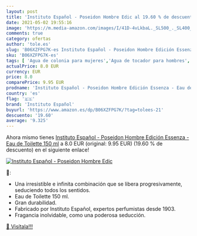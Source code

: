 ```yaml
---
layout: post
title: 'Instituto Español - Poseidon Hombre Edic al 19.60 % de descuento'
date: 2021-05-02 19:55:16
image: 'https://m.media-amazon.com/images/I/41D-4vLkbaL._SL500_._SL400_.jpg'
comments: true
category: ofertas
author: 'tole.es'
slug: 'B06XZFPG7K-es Instituto Español - Poseidon Hombre Edición Essenza - Eau...'
sku: 'B06XZFPG7K-es'
tags: [ 'Agua de colonia para mujeres','Agua de tocador para hombres','Belleza','Fragancias para hombres','Fragancias para mujeres','Perfumes y fragancias','español','instituto','instituto español', ]
actualPrice: 8.0 EUR
currency: EUR
price: 8.0
comparePrice: 9.95 EUR
prodname: 'Instituto Español - Poseidon Hombre Edición Essenza - Eau de Toilette 150 ml'
country: 'es'
flag: '🇪🇸'
brand: 'Instituto Español'
buyurl: 'https://www.amazon.es/dp/B06XZFPG7K/?tag=tolees-21'
descuento: '19.60'
average: '9.325'
---
```


Ahora mismo tienes [Instituto Español - Poseidon Hombre Edición Essenza - Eau de Toilette 150 ml](https://www.amazon.es/dp/B06XZFPG7K/?tag=tolees-21) a 8.0 EUR (original: 9.95 EUR) (19.60 %  de descuento) en el siguiente enlace!

[![Instituto Español - Poseidon Hombre Edic](https://m.media-amazon.com/images/I/41D-4vLkbaL._SL500_._SL400_.jpg)](https://www.amazon.es/dp/B06XZFPG7K/?tag=tolees-21)

🔎:

- Una irresistible e infinita combinación que se libera progresivamente, seduciendo todos los sentidos.
- Eau de Toilette 150 ml.
- Gran durabilidad.
- Fabricado por Instituto Español, expertos perfumistas desde 1903.
- Fragancia inolvidable, como una poderosa seducción.

[🛒 Visítala!!!](https://www.amazon.es/dp/B06XZFPG7K/?tag=tolees-21)

